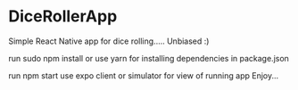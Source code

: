 # DiceRollerApp
Simple React Native app for dice rolling..... Unbiased :)

run sudo npm install or use yarn for installing dependencies in package.json

run npm start
use expo client or simulator for view of running app
Enjoy...
